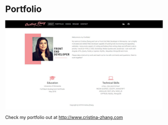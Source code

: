 # Portfolio

![alt text](src/assets/images/picture1.JPG)

Check my portfolio out at http://www.cristina-zhang.com
